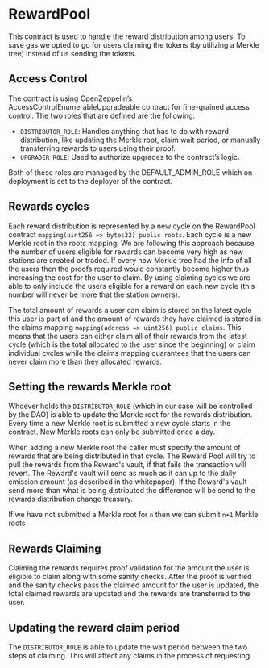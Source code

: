 # RewardPool

This contract is used to handle the reward distribution among users. To save gas we opted to go for users claiming the tokens (by utilizing a Merkle tree) instead of us sending the tokens.

## Access Control

The contract is using OpenZeppelin’s AccessControlEnumerableUpgradeable contract for fine-grained access control. The two roles that are defined are the following:

- `DISTRIBUTOR_ROLE`: Handles anything that has to do with reward distribution, like updating the Merkle root, claim wait period, or manually transferring rewards to users using their proof.
- `UPGRADER_ROLE`: Used to authorize upgrades to the contract’s logic.

Both of these roles are managed by the DEFAULT_ADMIN_ROLE which on deployment is set to the deployer of the contract.

## Rewards cycles

Each reward distribution is represented by a new cycle on the RewardPool contract `mapping(uint256 => bytes32) public roots`. Each cycle is a new Merkle root in the roots mapping. We are following this approach because the number of users eligible for rewards can become very high as new stations are created or traded. If every new Merkle tree had the info of all the users then the proofs required would constantly become higher thus increasing the cost for the user to claim. By using claiming cycles we are able to only include the users eligible for a reward on each new cycle (this number will never be more that the station owners).

The total amount of rewards a user can claim is stored on the latest cycle this user is part of and the amount of rewards they have claimed is stored in the claims mapping `mapping(address => uint256) public claims`. This means that the users can either claim all of their rewards from the latest cycle (which is the total allocated to the user since the beginning) or claim individual cycles while the claims mapping guarantees that the users can never claim more than they allocated rewards.

## Setting the rewards Merkle root

Whoever holds the `DISTRIBUTOR_ROLE` (which in our case will be controlled by the DAO) is able to update the Merkle root for the rewards distribution. Every time a new Merkle root is submitted a new cycle starts in the contract. New Merkle roots can only be submitted once a day.

When adding a new Merkle root the caller must specify the amount of rewards that are being distributed in that cycle. The Reward Pool will try to pull the rewards from the Reward's vault, if that fails the transaction will revert. The Reward's vault will send as much as it can up to the daily emission amount (as described in the whitepaper). If the Reward's vault send more than what is being distributed the difference will be send to the rewards distribution change treasury.

If we have not submitted a Merkle root for `n` then we can submit `n+1` Merkle roots

## Rewards Claiming

Claiming the rewards requires proof validation for the amount the user is eligible to claim along with some sanity checks. After the proof is verified and the sanity checks pass the claimed amount for the user is updated, the total claimed rewards are updated and the rewards are transferred to the user.

## Updating the reward claim period

The `DISTRIBUTOR_ROLE` is able to update the wait period between the two steps of claiming. This will affect any claims in the process of requesting.
